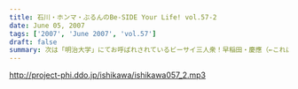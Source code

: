 ```yaml
---
title: 石川・ホンマ・ぶるんのBe-SIDE Your Life! vol.57-2
date: June 05, 2007
tags: ['2007', 'June 2007', 'vol.57']
draft: false
summary: 次は「明治大学」にてお呼ばれされているビーサイ三人衆！早稲田・慶應（←これはパトロールですが）・・・と、六大学制覇も間近であります。明治大学は「御茶ノ水」でありますんで、都内の人たちはもっと来やすくなったぞ！是非ともこちらにも足を運んでくださいませ〜〜NAMAE
---
```


http://project-phi.ddo.jp/ishikawa/ishikawa057_2.mp3
